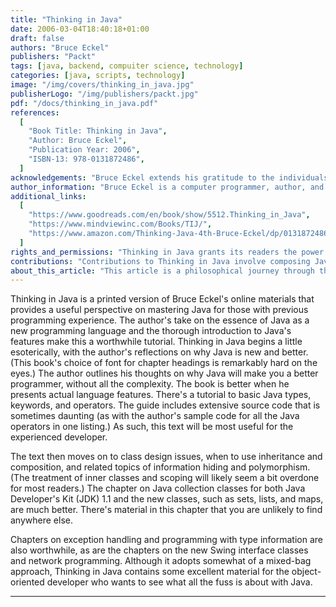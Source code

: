 ```yaml
---
title: "Thinking in Java"
date: 2006-03-04T18:40:18+01:00
draft: false
authors: "Bruce Eckel"
publishers: "Packt"
tags: [java, backend, compuiter science, technology]
categories: [java, scripts, technology]
image: "/img/covers/thinking_in_java.jpg"
publisherLogo: "/img/publishers/packt.jpg"
pdf: "/docs/thinking_in_java.pdf"
references:
  [
    "Book Title: Thinking in Java",
    "Author: Bruce Eckel",
    "Publication Year: 2006",
    "ISBN-13: 978-0131872486",
  ]
acknowledgements: "Bruce Eckel extends his gratitude to the individuals who provided feedback, suggestions, and support during the creation of Thinking in Java. He appreciates the collaborative effort of the programming community in refining and enhancing the content of the book."
author_information: "Bruce Eckel is a computer programmer, author, and speaker. He is recognized for his contributions to the programming community through books, articles, and seminars. In addition to Thinking in Java, Eckel has authored other influential books and has been actively involved in educating and sharing knowledge with fellow developers."
additional_links:
  [
    "https://www.goodreads.com/en/book/show/5512.Thinking_in_Java",
    "https://www.mindviewinc.com/Books/TIJ/",
    "https://www.amazon.com/Thinking-Java-4th-Bruce-Eckel/dp/0131872486",
  ]
rights_and_permissions: "Thinking in Java grants its readers the power to converse with Java spirits for enlightened coding. Permission is also granted to break free from the shackles of traditional thinking and embrace the essence of Java."
contributions: "Contributions to Thinking in Java involve composing Java sonnets that resonate with object-oriented elegance. All contributors are recognized as Sages of the Java Thought."
about_this_article: "This article is a philosophical journey through the landscapes of Java, where readers can explore the depths of classes and polymorphism. Readers are encouraged to don their Java philosopher hats and embark on a quest to master the art of object-oriented thinking."
---
```


Thinking in Java is a printed version of Bruce Eckel's online materials that provides a useful perspective on mastering Java for those with previous programming experience. The author's take on the essence of Java as a new programming language and the thorough introduction to Java's features make this a worthwhile tutorial.
Thinking in Java begins a little esoterically, with the author's reflections on why Java is new and better. (This book's choice of font for chapter headings is remarkably hard on the eyes.) The author outlines his thoughts on why Java will make you a better programmer, without all the complexity. The book is better when he presents actual language features. There's a tutorial to basic Java types, keywords, and operators. The guide includes extensive source code that is sometimes daunting (as with the author's sample code for all the Java operators in one listing.) As such, this text will be most useful for the experienced developer.

The text then moves on to class design issues, when to use inheritance and composition, and related topics of information hiding and polymorphism. (The treatment of inner classes and scoping will likely seem a bit overdone for most readers.) The chapter on Java collection classes for both Java Developer's Kit (JDK) 1.1 and the new classes, such as sets, lists, and maps, are much better. There's material in this chapter that you are unlikely to find anywhere else.

Chapters on exception handling and programming with type information are also worthwhile, as are the chapters on the new Swing interface classes and network programming. Although it adopts somewhat of a mixed-bag approach, Thinking in Java contains some excellent material for the object-oriented developer who wants to see what all the fuss is about with Java.

---
